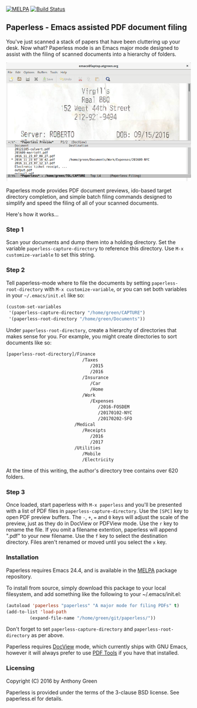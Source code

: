 [![MELPA](https://melpa.org/packages/paperless-badge.svg)](https://melpa.org/#/paperless) [![Build Status](https://travis-ci.org/atgreen/paperless.svg?branch=master)](https://travis-ci.org/atgreen/paperless)

## Paperless - Emacs assisted PDF document filing

You've just scanned a stack of papers that have been cluttering up
your desk.  Now what?  Paperless mode is an Emacs major mode designed
to assist with the filing of scanned documents into a hierarchy of
folders.

![alt text](paperless-shot.png "Screenshot of paperless mode")

Paperless mode provides PDF document previews, ido-based target
directory completion, and simple batch filing commands designed to
simplify and speed the filing of all of your scanned documents.

Here's how it works...

### Step 1

Scan your documents and dump them into a holding directory.  Set the
variable `paperless-capture-directory` to reference this directory.
Use `M-x customize-variable` to set this string.

### Step 2

Tell paperless-mode where to file the documents by setting
`paperless-root-directory` with `M-x customize-variable`, or you can
set both variables in your `~/.emacs/init.el` like so:

```lisp
(custom-set-variables
 '(paperless-capture-directory "/home/green/CAPTURE")
 '(paperless-root-directory "/home/green/Documents"))
```

Under `paperless-root-directory`, create a hierarchy of directories that
makes sense for you.  For example, you might create directories to
sort documents like so:

```
[paperless-root-directory]/Finance
                             /Taxes
                                /2015
                                /2016
                             /Insurance
                                /Car
                                /Home
                             /Work
                                /Expenses
                                   /2016-FOSDEM
                                   /20170102-NYC
                                   /20170202-SFO
                          /Medical
                             /Receipts
                                /2016
                                /2017
                          /Utilities
                             /Mobile
                             /Electricity
```

At the time of this writing, the author's directory tree contains over
620 folders.

### Step 3

Once loaded, start paperless with `M-x paperless` and you'll be
presented with a list of PDF files in `paperless-capture-directory`.
Use the `[SPC]` key to open PDF preview buffers.  The `-`, `+`, `=`
and `0` keys will adjust the scale of the preview, just as they do in
DocView or PDFView mode.  Use the `r` key to rename the file.  If you
omit a filename extention, paperless will append ".pdf" to your new
filename.  Use the `f` key to select the destination directory.  Files
aren't renamed or moved until you select the `x` key.

### Installation

Paperless requires Emacs 24.4, and is available in the
[MELPA](https://melpa.org) package repository.

To install from source, simply download this package to your local
filesystem, and add something like the following to your
~/.emacs/init.el:

```lisp
(autoload 'paperless "paperless" "A major mode for filing PDFs" t)
(add-to-list 'load-path
	     (expand-file-name "/home/green/git/paperless/"))
```

Don't forget to set `paperless-capture-directory` and
`paperless-root-directory` as per above.

Paperless requires [DocView](https://www.gnu.org/software/emacs/manual/html_node/emacs/Document-View.html) mode, which currently ships with GNU Emacs,
however it will always prefer to use [PDF Tools](https://github.com/politza/pdf-tools) if you have that
installed.

### Licensing

Copyright (C) 2016 by Anthony Green

Paperless is provided under the terms of the 3-clause BSD license.
See paperless.el for details.

